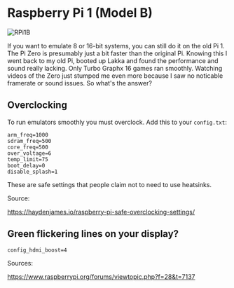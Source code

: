 # Raspberry Pi 1 (Model B)

![RPi1B](https://res.cloudinary.com/dyxk2h3df/image/upload/v1493486021/Raspberry-Pi-3-top-down-web_bkachm.jpg)

If you want to emulate 8 or 16-bit systems, you can still do it on the old Pi 1. The Pi Zero is presumably just a bit faster than the original Pi. Knowing this I went back to my old Pi, booted up Lakka and found the performance and sound really lacking. Only Turbo Graphx 16 games ran smoothly. Watching videos of the Zero just stumped me even more because I saw no noticable framerate or sound issues. So what's the answer?

## Overclocking

To run emulators smoothly you must overclock. Add this to your `config.txt`:

```
arm_freq=1000
sdram_freq=500
core_freq=500
over_voltage=6
temp_limit=75
boot_delay=0
disable_splash=1
```

These are safe settings that people claim not to need to use heatsinks.

Source:

https://haydenjames.io/raspberry-pi-safe-overclocking-settings/


## Green flickering lines on your display?

```
config_hdmi_boost=4
```

Sources:

https://www.raspberrypi.org/forums/viewtopic.php?f=28&t=7137
